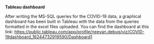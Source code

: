 **Tableau dashboard**

After writing the MS-SQL queries for the COVID-19 data, a graphical dashboard has been built in Tableau with the data from the queries formatted in the excel files uploaded.
You can find the dashboard at this link: https://public.tableau.com/app/profile/neevan.debug/viz/COVID-19dashboard_16244732919590/Dashboard1
